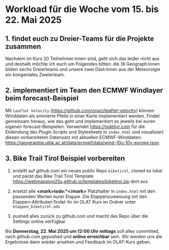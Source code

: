 # Workload für die Woche vom 15. bis 22. Mai 2025

## 1. findet euch zu Dreier-Teams für die Projekte zusammen

Nachdem im Kurs 20 Teilnehmer:innen sind, geht sich das leider nicht aus und deshalb möchte ich euch um Folgendes bitten: die 18 Geograph:innen bilden sechs Dreierteams und unsere zwei Gäst:innen aus der Meteorolgie ein kongeniales Zweierteam.

## 2. implementiert im Team den ECMWF Windlayer beim forecast-Beispiel

Mit `Leaflet Velocity` (<https://github.com/onaci/leaflet-velocity>) können Winddaten als animierte Pfeile in einer Karte implementiert werden. Findet gemeinsam heraus, wie das geht und implementiert es jeweils bei euren eigenen forecast-Beispielen. Verwendet <https://jsdelivr.com> für die Einbindung des Plugin Scripts und Stylesheets in `index.html` und visualisiert diesen vorbereiteten Datensatz mit aktuellen ECMWF-Winddaten: <https://geographie.uibk.ac.at/data/ecmwf/data/wind-10u-10v-europe.json>.

## 3. Bike Trail Tirol Beispiel vorbereiten

1. erstellt auf github.com ein neues public Repo `biketirol`, cloned es lokal und packt das Bike Trail Tirol Template <https://webmapping25s.github.io/templates/biketirol.zip> dort aus

2. ersetzt alle **&lt;mark>todo:*&lt;/mark>** Platzhalter in `index.html` mit den passenden Werten eurer Etappe. Die Etappenzuweisung mit den Etappen-Attributen findet ihr im OLAT Kurs im Ordner unter `etappen_biketirol.ods`

3. pushed alles zurück zu github.com und macht das Repo über die Settings online verfügbar

Bis **Donnerstag, 22. Mai 2025 um 12:00 Uhr mittags** soll alles committed, nach github.com gepushed und **online erreichbar** sein. Wir werden uns die Ergebnisse dann wieder ansehen und Feedback im OLAT-Kurs geben.
